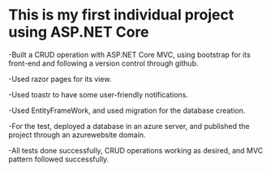 # This is my first individual project using ASP.NET Core
-Built a CRUD operation with ASP.NET Core MVC, using bootstrap for its front-end and following a version control through github.

-Used razor pages for its view.

-Used toastr to have some user-friendly notifications.

-Used EntityFrameWork, and used migration for the database creation.

-For the test, deployed a database in an azure server, and published the project through an azurewebsite domain.

-All tests done successfully, CRUD operations working as desired, and MVC pattern followed successfully.
